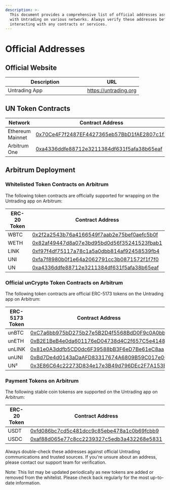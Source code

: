 ```yaml
---
description: >-
  This document provides a comprehensive list of official addresses associated
  with Untrading on various networks. Always verify these addresses before
  interacting with any contracts or services.
---
```


# Official Addresses

## Official Website

<table><thead><tr><th width="235">Description</th><th>URL</th></tr></thead><tbody><tr><td>Untrading App</td><td><a href="https://untrading.org">https://untrading.org</a></td></tr></tbody></table>

## UN Token Contracts

<table><thead><tr><th width="234">Network</th><th>Contract Address</th></tr></thead><tbody><tr><td>Ethereum Mainnet</td><td><a href="https://etherscan.io/token/0x70Ce4F7f2487EF4427365eb57BbD1fAE2807c1f1">0x70Ce4F7f2487EF4427365eb57BbD1fAE2807c1f1</a></td></tr><tr><td>Arbitrum One</td><td><a href="https://arbiscan.io/token/0xa4336ddfe88712e3211384df631f5afa38b65eaf">0xa4336ddfe88712e3211384df631f5afa38b65eaf</a></td></tr></tbody></table>

## Arbitrum Deployment

### Whitelisted Token Contracts on Arbitrum

The following token contracts are officially supported for wrapping on the Untrading app on Arbitrum:

<table><thead><tr><th width="237">ERC-20 Token</th><th>Contract Address</th></tr></thead><tbody><tr><td>WBTC</td><td><a href="https://arbiscan.io/address/0x2f2a2543b76a4166549f7aab2e75bef0aefc5b0f">0x2f2a2543b76a4166549f7aab2e75bef0aefc5b0f</a></td></tr><tr><td>WETH</td><td><a href="https://arbiscan.io/address/0x82af49447d8a07e3bd95bd0d56f35241523fbab1">0x82af49447d8a07e3bd95bd0d56f35241523fbab1</a></td></tr><tr><td>LINK</td><td><a href="https://arbiscan.io/address/0xf97f4df75117a78c1a5a0dbb814af92458539fb4">0xf97f4df75117a78c1a5a0dbb814af92458539fb4</a></td></tr><tr><td>UNI</td><td><a href="https://arbiscan.io/address/0xfa7f8980b0f1e64a2062791cc3b0871572f1f7f0">0xfa7f8980b0f1e64a2062791cc3b0871572f1f7f0</a></td></tr><tr><td>UN</td><td><a href="https://arbiscan.io/address/0xa4336ddfe88712e3211384df631f5afa38b65eaf">0xa4336ddfe88712e3211384df631f5afa38b65eaf</a></td></tr></tbody></table>

### Official unCrypto Token Contracts on Arbitrum

The following token contracts are official ERC-5173 tokens on the Untrading app on Arbitrum:

<table><thead><tr><th width="244">ERC-5173 Token</th><th>Contract Address</th></tr></thead><tbody><tr><td>unBTC</td><td><a href="https://arbiscan.io/address/0xC7a6bb975bD275b27e5B2D4f5568BdD0F9c0A0bb">0xC7a6bb975bD275b27e5B2D4f5568BdD0F9c0A0bb</a></td></tr><tr><td>unETH</td><td><a href="https://arbiscan.io/address/0xB2E1BeB4e0da601176eD04738d4C2f657C5e4148">0xB2E1BeB4e0da601176eD04738d4C2f657C5e4148</a></td></tr><tr><td>unLINK</td><td><a href="https://arbiscan.io/address/0x81e0A3ddfb5CD0dc6F39588bB3F6eD7Be61eC8aa">0x81e0A3ddfb5CD0dc6F39588bB3F6eD7Be61eC8aa</a></td></tr><tr><td>unUNI</td><td><a href="https://arbiscan.io/address/0xBd7De4d0143aDaAFD83317674A6809B59C017e00">0xBd7De4d0143aDaAFD83317674A6809B59C017e00</a></td></tr><tr><td>UN²</td><td><a href="https://arbiscan.io/address/0x3E86C64c22273D834e17e3B49d796DEc2F7A153E">0x3E86C64c22273D834e17e3B49d796DEc2F7A153E</a></td></tr></tbody></table>

### Payment Tokens on Arbitrum

The following stable coin tokenss are supported on the Untrading app on Arbitrum:

<table><thead><tr><th width="248">ERC-20 Token</th><th>Contract Address</th></tr></thead><tbody><tr><td>USDT</td><td><a href="https://arbiscan.io/token/0xfd086bc7cd5c481dcc9c85ebe478a1c0b69fcbb9">0xfd086bc7cd5c481dcc9c85ebe478a1c0b69fcbb9</a></td></tr><tr><td>USDC</td><td><a href="https://arbiscan.io/token/0xaf88d065e77c8cc2239327c5edb3a432268e5831">0xaf88d065e77c8cc2239327c5edb3a432268e5831</a></td></tr></tbody></table>



Always double-check these addresses against official Untrading communications and trusted sources. If you're unsure about an address, please contact our support team for verification.

Note: This list may be updated periodically as new tokens are added or removed from the whitelist. Please check back regularly for the most up-to-date information.

